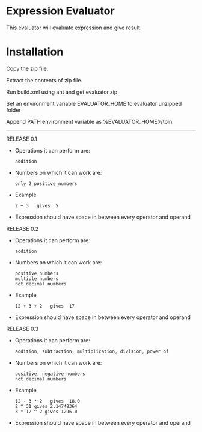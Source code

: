 Expression Evaluator
=========

This evaluator will evaluate expression and give result

Installation
============
Copy the zip file.

Extract the contents of zip file.

Run build.xml using ant and get evaluator.zip

Set an environment variable EVALUATOR_HOME to evaluator unzipped folder

Append PATH environment variable as %EVALUATOR_HOME%\bin


-----------------

RELEASE 0.1

  - Operations it can perform are:

        addition
  - Numbers on which it can work are:

        only 2 positive numbers
  - Example

        2 + 3   gives  5
  - Expression should have space in between every operator and operand

RELEASE 0.2

  - Operations it can perform are:

        addition
  - Numbers on which it can work are:

        positive numbers
        multiple numbers
        not decimal numbers
  - Example

        12 + 3 + 2   gives  17
  - Expression should have space in between every operator and operand

RELEASE 0.3

  - Operations it can perform are:

        addition, subtraction, multiplication, division, power of
  - Numbers on which it can work are:

        positive, negative numbers
        not decimal numbers
  - Example

        12 - 3 * 2   gives  18.0
        2 ^ 31 gives 2.14748364
        3 * 12 ^ 2 gives 1296.0
  - Expression should have space in between every operator and operand
